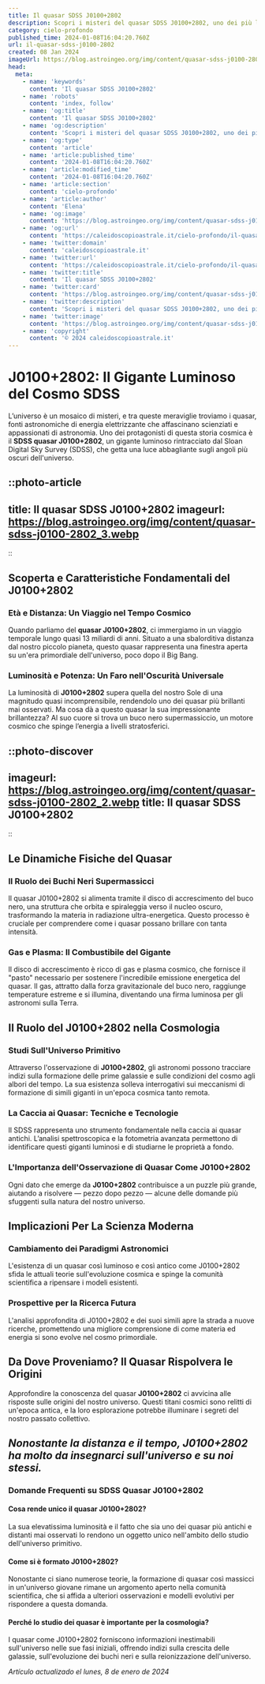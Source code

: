 ```yaml
---
title: Il quasar SDSS J0100+2802
description: Scopri i misteri del quasar SDSS J0100+2802, uno dei più luminosi nelluniverso. Leggi il nostro articolo esplosivo.
category: cielo-profondo
published_time: 2024-01-08T16:04:20.760Z
url: il-quasar-sdss-j0100-2802
created: 08 Jan 2024
imageUrl: https://blog.astroingeo.org/img/content/quasar-sdss-j0100-2802_3.webp
head:
  meta:
    - name: 'keywords'
      content: 'Il quasar SDSS J0100+2802'
    - name: 'robots'
      content: 'index, follow'
    - name: 'og:title'
      content: 'Il quasar SDSS J0100+2802'
    - name: 'og:description'
      content: 'Scopri i misteri del quasar SDSS J0100+2802, uno dei più luminosi nelluniverso. Leggi il nostro articolo esplosivo.'
    - name: 'og:type'
      content: 'article'
    - name: 'article:published_time'
      content: '2024-01-08T16:04:20.760Z'
    - name: 'article:modified_time'
      content: '2024-01-08T16:04:20.760Z'
    - name: 'article:section'
      content: 'cielo-profondo'
    - name: 'article:author'
      content: 'Elena'
    - name: 'og:image'
      content: 'https://blog.astroingeo.org/img/content/quasar-sdss-j0100-2802_3.webp'
    - name: 'og:url'
      content: 'https://caleidoscopioastrale.it/cielo-profondo/il-quasar-sdss-j0100-2802'
    - name: 'twitter:domain'
      content: 'caleidoscopioastrale.it'
    - name: 'twitter:url'
      content: 'https://caleidoscopioastrale.it/cielo-profondo/il-quasar-sdss-j0100-2802'
    - name: 'twitter:title'
      content: 'Il quasar SDSS J0100+2802'
    - name: 'twitter:card'
      content: 'https://blog.astroingeo.org/img/content/quasar-sdss-j0100-2802_3.webp'
    - name: 'twitter:description'
      content: 'Scopri i misteri del quasar SDSS J0100+2802, uno dei più luminosi nelluniverso. Leggi il nostro articolo esplosivo.'
    - name: 'twitter:image'
      content: 'https://blog.astroingeo.org/img/content/quasar-sdss-j0100-2802_3.webp'
    - name: 'copyright'
      content: '© 2024 caleidoscopioastrale.it'
---
```

# J0100+2802: Il Gigante Luminoso del Cosmo SDSS

L’universo è un mosaico di misteri, e tra queste meraviglie troviamo i quasar, fonti astronomiche di energia elettrizzante che affascinano scienziati e appassionati di astronomia. Uno dei protagonisti di questa storia cosmica è il **SDSS quasar J0100+2802**, un gigante luminoso rintracciato dal Sloan Digital Sky Survey (SDSS), che getta una luce abbagliante sugli angoli più oscuri dell'universo.

::photo-article
---
title: Il quasar SDSS J0100+2802
imageurl: https://blog.astroingeo.org/img/content/quasar-sdss-j0100-2802_3.webp
---
::

## Scoperta e Caratteristiche Fondamentali del J0100+2802

### Età e Distanza: Un Viaggio nel Tempo Cosmico

Quando parliamo del **quasar J0100+2802**, ci immergiamo in un viaggio temporale lungo quasi 13 miliardi di anni. Situato a una sbalorditiva distanza dal nostro piccolo pianeta, questo quasar rappresenta una finestra aperta su un'era primordiale dell'universo, poco dopo il Big Bang.

### Luminosità e Potenza: Un Faro nell'Oscurità Universale

La luminosità di **J0100+2802** supera quella del nostro Sole di una magnitudo quasi incomprensibile, rendendolo uno dei quasar più brillanti mai osservati. Ma cosa dà a questo quasar la sua impressionante brillantezza? Al suo cuore si trova un buco nero supermassiccio, un motore cosmico che spinge l’energia a livelli stratosferici.

::photo-discover
---
imageurl: https://blog.astroingeo.org/img/content/quasar-sdss-j0100-2802_2.webp
title: Il quasar SDSS J0100+2802
---
::

## Le Dinamiche Fisiche del Quasar

### Il Ruolo dei Buchi Neri Supermassicci

Il quasar J0100+2802 si alimenta tramite il disco di accrescimento del buco nero, una struttura che orbita e spiraleggia verso il nucleo oscuro, trasformando la materia in radiazione ultra-energetica. Questo processo è cruciale per comprendere come i quasar possano brillare con tanta intensità.

### Gas e Plasma: Il Combustibile del Gigante

Il disco di accrescimento è ricco di gas e plasma cosmico, che fornisce il "pasto" necessario per sostenere l'incredibile emissione energetica del quasar. Il gas, attratto dalla forza gravitazionale del buco nero, raggiunge temperature estreme e si illumina, diventando una firma luminosa per gli astronomi sulla Terra.

## Il Ruolo del J0100+2802 nella Cosmologia

### Studi Sull'Universo Primitivo

Attraverso l'osservazione di **J0100+2802**, gli astronomi possono tracciare indizi sulla formazione delle prime galassie e sulle condizioni del cosmo agli albori del tempo. La sua esistenza solleva interrogativi sui meccanismi di formazione di simili giganti in un'epoca cosmica tanto remota.

### La Caccia ai Quasar: Tecniche e Tecnologie

Il SDSS rappresenta uno strumento fondamentale nella caccia ai quasar antichi. L’analisi spettroscopica e la fotometria avanzata permettono di identificare questi giganti luminosi e di studiarne le proprietà a fondo.

### L'Importanza dell'Osservazione di Quasar Come J0100+2802

Ogni dato che emerge da **J0100+2802** contribuisce a un puzzle più grande, aiutando a risolvere &mdash; pezzo dopo pezzo &mdash; alcune delle domande più sfuggenti sulla natura del nostro universo.

## Implicazioni Per La Scienza Moderna

### Cambiamento dei Paradigmi Astronomici

L'esistenza di un quasar così luminoso e così antico come J0100+2802 sfida le attuali teorie sull'evoluzione cosmica e spinge la comunità scientifica a ripensare i modeli esistenti.

### Prospettive per la Ricerca Futura

L'analisi approfondita di J0100+2802 e dei suoi simili apre la strada a nuove ricerche, promettendo una migliore comprensione di come materia ed energia si sono evolve nel cosmo primordiale.

## Da Dove Proveniamo? Il Quasar Rispolvera le Origini

Approfondire la conoscenza del quasar **J0100+2802** ci avvicina alle risposte sulle origini del nostro universo. Questi titani cosmici sono relitti di un'epoca antica, e la loro esplorazione potrebbe illuminare i segreti del nostro passato collettivo.

## _Nonostante la distanza e il tempo, J0100+2802 ha molto da insegnarci sull'universo e su noi stessi._

### Domande Frequenti su SDSS Quasar J0100+2802

#### Cosa rende unico il quasar J0100+2802?
La sua elevatissima luminosità e il fatto che sia uno dei quasar più antichi e distanti mai osservati lo rendono un oggetto unico nell'ambito dello studio dell'universo primitivo.

#### Come si è formato J0100+2802?
Nonostante ci siano numerose teorie, la formazione di quasar così massicci in un'universo giovane rimane un argomento aperto nella comunità scientifica, che si affida a ulteriori osservazioni e modelli evolutivi per rispondere a questa domanda.

#### Perché lo studio dei quasar è importante per la cosmologia?
I quasar come J0100+2802 forniscono informazioni inestimabili sull'universo nelle sue fasi iniziali, offrendo indizi sulla crescita delle galassie, sull'evoluzione dei buchi neri e sulla reionizzazione dell'universo.

_Artículo actualizado el lunes, 8 de enero de 2024_